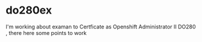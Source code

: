 # do280ex
I'm working about examan to Certficate as Openshift Administrator II DO280 , there here some points to work
